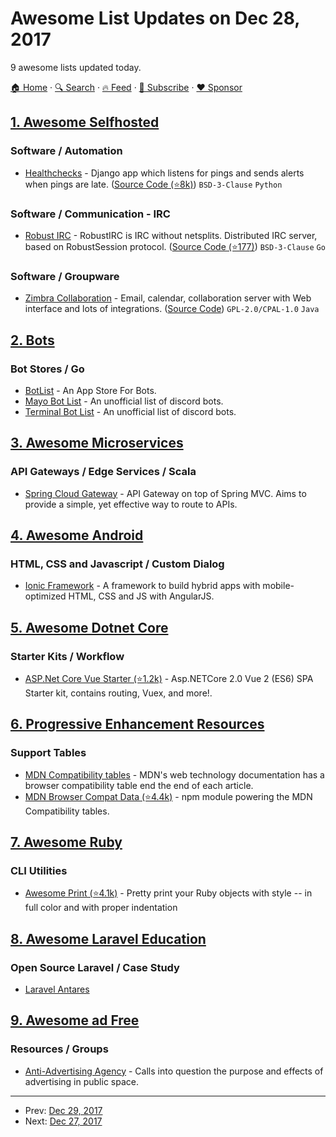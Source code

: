 # Awesome List Updates on Dec 28, 2017

9 awesome lists updated today.

[🏠 Home](/README.md) · [🔍 Search](https://www.trackawesomelist.com/search/) · [🔥 Feed](https://www.trackawesomelist.com/rss.xml) · [📮 Subscribe](https://trackawesomelist.us17.list-manage.com/subscribe?u=d2f0117aa829c83a63ec63c2f&id=36a103854c) · [❤️  Sponsor](https://github.com/sponsors/theowenyoung)



## [1. Awesome Selfhosted](/content/awesome-selfhosted/awesome-selfhosted/README.md)

### Software / Automation

*   [Healthchecks](https://healthchecks.io/) - Django app which listens for pings and sends alerts when pings are late. ([Source Code (⭐8k)](https://github.com/healthchecks/healthchecks)) `BSD-3-Clause` `Python`

### Software / Communication - IRC

*   [Robust IRC](https://robustirc.net/) - RobustIRC is IRC without netsplits. Distributed IRC server, based on RobustSession protocol. ([Source Code (⭐177)](https://github.com/robustirc/robustirc)) `BSD-3-Clause` `Go`

### Software / Groupware

*   [Zimbra Collaboration](https://www.zimbra.com/) - Email, calendar, collaboration server with Web interface and lots of integrations. ([Source Code](https://github.com/zimbra)) `GPL-2.0/CPAL-1.0` `Java`

## [2. Bots](/content/hackerkid/bots/README.md)

### Bot Stores / Go

*   [BotList](https://botlist.co/) - An App Store For Bots.
*   [Mayo Bot List](https://botlist.space/) - An unofficial list of discord bots.
*   [Terminal Bot List](https://ls.terminal.ink/) - An unofficial list of discord bots.

## [3. Awesome Microservices](/content/mfornos/awesome-microservices/README.md)

### API Gateways / Edge Services / Scala

*   [Spring Cloud Gateway](https://cloud.spring.io/spring-cloud-gateway/) - API Gateway on top of Spring MVC. Aims to provide a simple, yet effective way to route to APIs.

## [4. Awesome Android](/content/JStumpp/awesome-android/README.md)

### HTML, CSS and Javascript / Custom Dialog

*   [Ionic Framework](https://ionicframework.com) - A framework to build hybrid apps with mobile-optimized HTML, CSS and JS with AngularJS.

## [5. Awesome Dotnet Core](/content/thangchung/awesome-dotnet-core/README.md)

### Starter Kits / Workflow

*   [ASP.Net Core Vue Starter (⭐1.2k)](https://github.com/MarkPieszak/aspnetcore-Vue-starter) - Asp.NETCore 2.0 Vue 2 (ES6) SPA Starter kit, contains routing, Vuex, and more!.

## [6. Progressive Enhancement Resources](/content/jbmoelker/progressive-enhancement-resources/README.md)

### Support Tables

*   [MDN Compatibility tables](https://developer.mozilla.org/en-US/docs/MDN/Contribute/Structures/Compatibility_tables) - MDN's web technology documentation has a browser compatibility table end the end of each article.
*   [MDN Browser Compat Data (⭐4.4k)](https://github.com/mdn/browser-compat-data) - npm module powering the MDN Compatibility tables.

## [7. Awesome Ruby](/content/markets/awesome-ruby/README.md)

### CLI Utilities

*   [Awesome Print (⭐4.1k)](https://github.com/awesome-print/awesome_print) - Pretty print your Ruby objects with style -- in full color and with proper indentation

## [8. Awesome Laravel Education](/content/fukuball/Awesome-Laravel-Education/README.md)

### Open Source Laravel / Case Study

*   [Laravel Antares](https://github.com/antaresproject/)

## [9. Awesome ad Free](/content/johnjago/awesome-ad-free/README.md)

### Resources / Groups

*   [Anti-Advertising Agency](https://antiadvertisingagency.com/our-mission/) - Calls into question the purpose and effects of advertising in public space.

---

- Prev: [Dec 29, 2017](/content/2017/12/29/README.md)
- Next: [Dec 27, 2017](/content/2017/12/27/README.md)